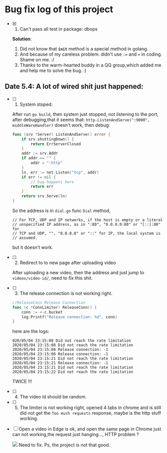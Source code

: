 # Bug fix log of this project

- [x] 1. Can't pass all test in package: dbops

    **Solution**:
    1. Did not know that **`init`** method is a special method in golang.
    2. And because of my careless problem: didn't use `:=` and `=` in coding. Shame on me. :/
    3. Thanks to the warm-hearted buddy in a QQ group,which added me and help me to solve the bug. :)

## Date 5.4: A lot of wired shit just happened:

- [ ] 1. System stoped:

    After run `go build`, then system just stopped, not listening to the port, after debugging,that it seems that:
    `http.ListenAndServe(":9000", middleWareHandler)` doesn't work, then debug:
    ```go
    func (srv *Server) ListenAndServe() error {
    	if srv.shuttingDown() {
    		return ErrServerClosed
    	}
    	addr := srv.Addr
    	if addr == "" {
    		addr = ":http"
    	}
    	ln, err := net.Listen("tcp", addr)
    	if err != nil {
            // bug happens here
    		return err
    	}
    	return srv.Serve(ln)
    }
    ```
    So the address is in `dial.go` func `Dial` method,
    ```
    // For TCP, UDP and IP networks, if the host is empty or a literal
    // unspecified IP address, as in ":80", "0.0.0.0:80" or "[::]:80" for
    // TCP and UDP, "", "0.0.0.0" or "::" for IP, the local system is
    // assumed.
    ```
    but it doesn't work.


- [ ] 2. Redirect to to new page after uploading video

    After uploading a new video, then the address and just jump to `videos/video-id/`, need to fix this shit.

- [ ] 3. The release connection is not working right.
    ```go
    //ReleaseConn Release Connection
    func (c *ConnLimiter) ReleaseConn() {
	    conn := <-c.bucket
	    log.Printf("Release connection: %d", conn)
    }
    ```
    here are the logs:
    ```log
    020/05/04 23:15:08 Did not reach the rate limitation
    2020/05/04 23:15:08 Did not reach the rate limitation
    2020/05/04 23:15:08 Release connection: -1
    2020/05/04 23:15:08 Release connection: -1
    2020/05/04 23:15:21 Did not reach the rate limitation
    2020/05/04 23:15:21 Release connection: -1
    2020/05/04 23:15:21 Did not reach the rate limitation
    2020/05/04 23:15:22 Did not reach the rate limitation
    ```
    TWICE !!!
- [ ] 4. The video id should be random.
- [ ] 5. The limiter is not working right, opened 4 tabs in chrome and is still did not get the `Too much requests` response, maybe is the http stuff working.
- [ ] Open a video in Edge is ok, and open the same page in Chrome just can not working,the request just hanging..., HTTP problem ?

    ![](https://tva1.sinaimg.cn/large/007S8ZIlly1geguxs8mpaj30yo08a75h.jpg)
Need to fix. Ps, the project is not that good.